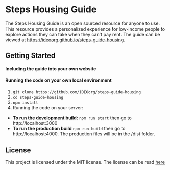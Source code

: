 # Steps Housing Guide

The Steps Housing Guide is an open sourced resource for anyone to use. This resource provides a personalized experience for low-income people to explore actions they can take when they can't pay rent. The guide can be viewed at https://ideoorg.github.io/steps-guide-housing.

## Getting Started

#### Including the guide into your own website


#### Running the code on your own local environment
1. `git clone https://github.com/IDEOorg/steps-guide-housing`
2. `cd steps-guide-housing`
3. `npm install`
4. Running the code on your server:
  * **To run the development build:**
  `npm run start` then go to http://localhost:3000
  * **To run the production build**
  `npm run build` then go to http://localhost:4000. The production files will be in the /dist folder.

## License

This project is licensed under the MIT license. The license can be read [here](LICENSE.md)
